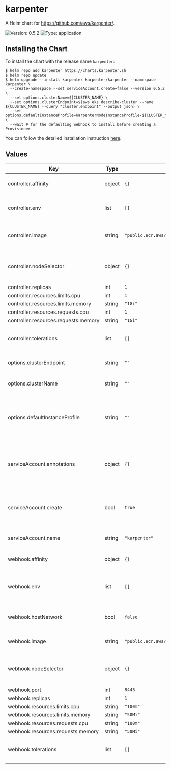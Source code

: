 # karpenter

A Helm chart for https://github.com/aws/karpenter/.

![Version: 0.5.2](https://img.shields.io/badge/Version-0.5.2-informational?style=flat-square) ![Type: application](https://img.shields.io/badge/Type-application-informational?style=flat-square)

## Installing the Chart

To install the chart with the release name `karpenter`:

```console
$ helm repo add karpenter https://charts.karpenter.sh
$ helm repo update
$ helm upgrade --install karpenter karpenter/karpenter --namespace karpenter \
  --create-namespace --set serviceAccount.create=false --version 0.5.2 \
  --set options.clusterName=${CLUSTER_NAME} \
  --set options.clusterEndpoint=$(aws eks describe-cluster --name ${CLUSTER_NAME} --query "cluster.endpoint" --output json) \
  --set options.defaultInstanceProfile=KarpenterNodeInstanceProfile-${CLUSTER_NAME} \
  --wait # for the defaulting webhook to install before creating a Provisioner
```

You can follow the detailed installation instruction [here](https://karpenter.sh/docs/getting-started/#install).

## Values

| Key | Type | Default | Description |
|-----|------|---------|-------------|
| controller.affinity | object | `{}` | Affinity rules for scheduling |
| controller.env | list | `[]` | Additional environment variables to run with |
| controller.image | string | `"public.ecr.aws/karpenter/controller:v0.5.2@sha256:6b08af0fbeab6da8d9b97ebfb0750bc72a3ac4a97dd0337a1607048292425c48"` | Image to use for the Karpenter controller |
| controller.nodeSelector | object | `{}` | Node selectors to schedule to nodes with labels. |
| controller.replicas | int | `1` |  |
| controller.resources.limits.cpu | int | `1` |  |
| controller.resources.limits.memory | string | `"1Gi"` |  |
| controller.resources.requests.cpu | int | `1` |  |
| controller.resources.requests.memory | string | `"1Gi"` |  |
| controller.tolerations | list | `[]` | Tolerations to schedule to nodes with taints. |
| options.clusterEndpoint | string | `""` | Required. Cluster endpoint |
| options.clusterName | string | `""` | Required. Cluster name |
| options.defaultInstanceProfile | string | `""` | Required. The default instance profile to use when launching nodes |
| serviceAccount.annotations | object | `{}` | Annotations to add to the service account (like the ARN of the IRSA role) |
| serviceAccount.create | bool | `true` | Create a service account for the application controller |
| serviceAccount.name | string | `"karpenter"` | Service account name |
| webhook.affinity | object | `{}` | Affinity rules for scheduling |
| webhook.env | list | `[]` | List of environment items to add to the webhook |
| webhook.hostNetwork | bool | `false` | Set to true if using custom CNI on EKS |
| webhook.image | string | `"public.ecr.aws/karpenter/webhook:v0.5.2@sha256:508e6b9110d150dfc57834c6b9a6b4cc39109eaf63e00f9827fcd91fa22b3caa"` | Image to use for the webhook |
| webhook.nodeSelector | object | `{}` | Node selectors to schedule to nodes with labels. |
| webhook.port | int | `8443` |  |
| webhook.replicas | int | `1` |  |
| webhook.resources.limits.cpu | string | `"100m"` |  |
| webhook.resources.limits.memory | string | `"50Mi"` |  |
| webhook.resources.requests.cpu | string | `"100m"` |  |
| webhook.resources.requests.memory | string | `"50Mi"` |  |
| webhook.tolerations | list | `[]` | Tolerations to schedule to nodes with taints. |

